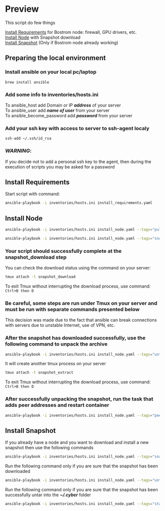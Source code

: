 # Preview

 This script do few things

[Install Requirements](#InstallRequirements) for Bostrom node: firewall, GPU drivers, etc.  
[Install Node](#InstallNode) with Snapshot download  
[Install Snapshot](#InstallSnapshot) (Only if Bostrom node already working)
## Preparing the local environment

### Install ansible on your local pc/laptop

```brew install ansible```

### Add some info to inventories/hosts.ini

To ansible_host add Domain or IP ***address*** of your server \
To ansible_user add ***name of user*** from your server \
To ansible_become_password add ***password*** from your server

### Add your ssh key with access to server to ssh-agent localy

```ssh-add ~/.ssh/id_rsa```

### ***WARNING***:
If you decide not to add a personal ssh key to the agent, then during the execution of scripts you may be asked for a password

<p id="InstallRequirements"></p>

## Install Requirements

Start script with command:  

```bash
ansible-playbook -i inventories/hosts.ini install_requirements.yaml 
```

<p id="InstallNode"></p>

## Install Node

```bash
ansible-playbook -i inventories/hosts.ini install_node.yaml --tags="pull_container"
```

```bash
ansible-playbook -i inventories/hosts.ini install_node.yaml --tags="snapshot_download"
```
### Your script should successfully complete at the snapshot_download step

You can check the download status using the command on your server:

```bash
tmux attach -t snapshot_download
```

To exit Tmux without interrupting the download process, use command: ```Ctrl+B then D```

### Be careful, some steps are run under Tmux on your server and must be run with separate commands presented below

This decision was made due to the fact that ansible can break connections with servers due to unstable Internet, use of VPN, etc.

### After the snapshot has downloaded successfully, use the following command to unpack the archive

```bash
ansible-playbook -i inventories/hosts.ini install_node.yaml --tags="untar"
```

It will create another tmux process on your server

```bash
tmux attach -t snapshot_extract
```

To exit Tmux without interrupting the download process, use command: ``` Ctrl+B then D ```

### After successfully unpacking the snapshot, run the task that adds peer addresses and restart container

```bash
ansible-playbook -i inventories/hosts.ini install_node.yaml --tags="peers"
```

<p id="InstallSnapshot"></p>

## Install Snapshot

If you already have a  node and you want to download and install a new snapshot then use the following commands

```bash
ansible-playbook -i inventories/hosts.ini install_node.yaml --tags="snapshot_download"
```

Run the following command only if you are sure that the snapshot has been downloaded

```bash
ansible-playbook -i inventories/hosts.ini install_node.yaml --tags="untar"
```

Run the following command only if you are sure that the snapshot has been successfully untar into the ***~/.cyber*** folder

```bash
ansible-playbook -i inventories/hosts.ini install_node.yaml --tags="start_bostrom"
```
